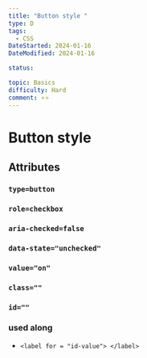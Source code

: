 ```yaml
---
title: "Button style "
type: D
tags:
  - CSS
DateStarted: 2024-01-16
DateModified: 2024-01-16

status:

topic: Basics
difficulty: Hard
comment: ⭐⭐
---
```


# Button style

## Attributes

### `type=button`

### `role=checkbox`

### `aria-checked=false`

### `data-state="unchecked"`

### `value="on"`

### `class=""`

### `id=""`

### used along

- `<label for = "id-value"> </label>`
